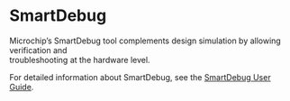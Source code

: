 # SmartDebug

Microchip’s SmartDebug tool complements design simulation by allowing verification and<br /> troubleshooting at the hardware level.

For detailed information about SmartDebug, see the [SmartDebug User Guide](http://coredocs.s3.amazonaws.com/Libero/2025_1/Tool/smartdebug_ug.pdf).

